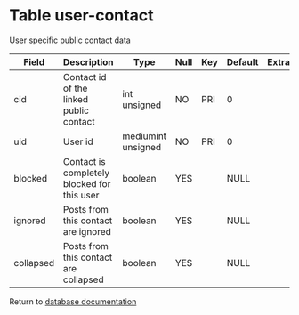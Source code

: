 Table user-contact
===========
User specific public contact data

| Field | Description | Type | Null | Key | Default | Extra |
| ----- | ----------- | ---- | ---- | --- | ------- | ----- |
| cid       | Contact id of the linked public contact     | int unsigned       | NO  | PRI | 0    |  |    
| uid       | User id                                     | mediumint unsigned | NO  | PRI | 0    |  |    
| blocked   | Contact is completely blocked for this user | boolean            | YES |     | NULL |  |    
| ignored   | Posts from this contact are ignored         | boolean            | YES |     | NULL |  |    
| collapsed | Posts from this contact are collapsed       | boolean            | YES |     | NULL |  |    

Return to [database documentation](help/database)
